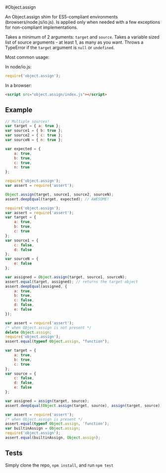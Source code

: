 #Object.assign

<!--
[![Build Status][travis-svg]][travis-url]
[![dev dependency status][dev-deps-svg]][dev-deps-url]
[![License][license-image]][license-url]

[![browser support][testling-png]][testling-url]
-->

An Object.assign shim for ES5-compliant environments (browsers/node.js/io.js). Is applied
only when needed with a few exceptions for non-compliant implementations.

Takes a minimum of 2 arguments: `target` and `source`.
Takes a variable sized list of source arguments - at least 1, as many as you want.
Throws a TypeError if the `target` argument is `null` or `undefined`.

Most common usage:

In node/io.js:

```js
require('object.assign');
```

In a browser:

```html
<script src="object.assign/index.js"></script>
```

## Example

```js
// Multiple sources!
var target = { a: true };
var source1 = { b: true };
var source2 = { c: true };
var sourceN = { n: true };

var expected = {
	a: true,
	b: true,
	c: true,
	n: true
};

require('object.assign');
var assert = require('assert');

Object.assign(target, source1, source2, sourceN);
assert.deepEqual(target, expected); // AWESOME!
```

```js
require('object.assign');
var assert = require('assert');
var target = {
	a: true,
	b: true,
	c: true
};
var source1 = {
	c: false,
	d: false
};
var sourceN = {
	e: false
};

var assigned = Object.assign(target, source1, sourceN);
assert.equal(target, assigned); // returns the target object
assert.deepEqual(assigned, {
	a: true,
	b: true,
	c: false,
	d: false,
	e: false
});
```

```js
var assert = require('assert');
/* when Object.assign is not present */
delete Object.assign;
require('object.assign');
assert.equal(typeof Object.assign, "function");

var target = {
	a: true,
	b: true,
	c: true
};
var source = {
	c: false,
	d: false,
	e: false
};

var assigned = assign(target, source);
assert.deepEqual(Object.assign(target, source), assign(target, source));
```

```js
var assert = require('assert');
/* when Object.assign is present */
assert.equal(typeof Object.assign, 'function');
var builtinAssign = Object.assign;
require('object.assign');
assert.equal(builtinAssign, Object.assign);
```

## Tests
Simply clone the repo, `npm install`, and run `npm test`

<!--
[travis-svg]: https://travis-ci.org/ljharb/object.assign.svg
[travis-url]: https://travis-ci.org/ljharb/object.assign
[dev-deps-svg]: https://david-dm.org/ljharb/object.assign/dev-status.svg?theme=shields.io
[dev-deps-url]: https://david-dm.org/ljharb/object.assign#info=devDependencies
[testling-png]: https://ci.testling.com/ljharb/object.assign.png
[testling-url]: https://ci.testling.com/ljharb/object.assign
[license-image]: http://img.shields.io/npm/l/object.assign.svg
[license-url]: LICENSE
-->

